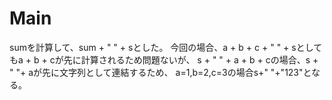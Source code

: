 # Main
sumを計算して、sum + " " + sとした。
今回の場合、a + b + c + " " + sとしてもa + b + cが先に計算されるため問題ないが、
s + " " + a + b + cの場合、s + " "+ aが先に文字列として連結するため、
a=1,b=2,c=3の場合s+" "+"123"となる。
